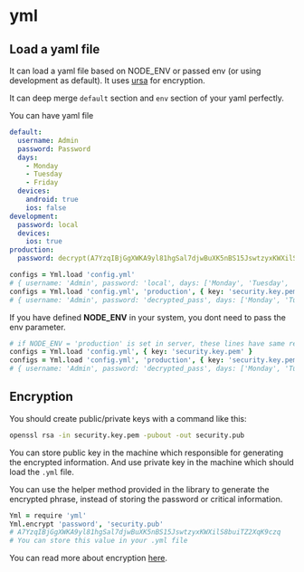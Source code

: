 # yml

## Load a yaml file

It can load a yaml file based on NODE_ENV or passed env (or using development as default). It uses [ursa](https://www.npmjs.com/package/ursa) for encryption. 

It can deep merge `default` section and `env` section of your yaml perfectly.

You can have yaml file
```yaml
default: 
  username: Admin
  password: Password
  days:
    - Monday
    - Tuesday
    - Friday
  devices:
    android: true
    ios: false
development:
  password: local
  devices:
    ios: true
production:
  password: decrypt(A7YzqIBjGgXWKA9yl81hgSal7djwBuXK5nBS15JswtzyxKWXilS8buiTZ2XqK9czq)
```

```coffee
configs = Yml.load 'config.yml'
# { username: 'Admin', password: 'local', days: ['Monday', 'Tuesday', 'Friday'], devices: { android: true, ios: true } }
configs = Yml.load 'config.yml', 'production', { key: 'security.key.pem' }
# { username: 'Admin', password: 'decrypted_pass', days: ['Monday', 'Tuesday', 'Friday'], devices: { android: true, ios: false } }
```

If you have defined **NODE_ENV** in your system, you dont need to pass the env parameter.
```coffee
# if NODE_ENV = 'production' is set in server, these lines have same result
configs = Yml.load 'config.yml', { key: 'security.key.pem' }
configs = Yml.load 'config.yml', 'production', { key: 'security.key.pem' }
# { username: 'Admin', password: 'decrypted_pass', days: ['Monday', 'Tuesday', 'Friday'], devices: { android: true, ios: false } }
```

## Encryption

You should create public/private keys with a command like this:

```bash
openssl rsa -in security.key.pem -pubout -out security.pub 
```
You can store public key in the machine which responsible for generating the encrypted information. And use private key in the machine which should load the `.yml` file.


You can use the helper method provided in the library to generate the encrypted phrase, instead of storing the password or critical information.

```coffee
Yml = require 'yml'
Yml.encrypt 'password', 'security.pub'
# A7YzqIBjGgXWKA9yl81hgSal7djwBuXK5nBS15JswtzyxKWXilS8buiTZ2XqK9czq
# You can store this value in your .yml file
```
You can read more about encryption [here](https://www.npmjs.com/package/ursa).
